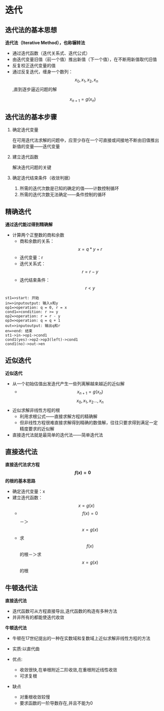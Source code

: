 # 迭代



## 迭代法的基本思想

**迭代法（Iterative Method），也称辗转法**

- 通过迭代函数（迭代关系式、迭代公式）
- 由迭代变量旧值（前一个值）推出新值（下一个值），在不断用新值取代旧值
- 反复校正迭代变量的值
- 通过反复迭代，缠身一个数列： $$x_0,x_1,x_2,x_n$$,直到逐步逼近问题的解

$$ x_{n+1} = g(x_n)$$



## 迭代法的基本步骤

1. 确定迭代变量

   在可用迭代法求解的问题中，应至少存在一个可直接或间接地不断由旧值推出新值的变量——迭代变量

2. 建立迭代函数

   解决迭代问题的关键

3. 确定迭代结束条件（收敛判据）

   1. 所需的迭代次数是已知的确定的值——计数控制循环
   2. 所需的迭代次数无法确定——条件控制的循环





## 精确迭代

**通过迭代能过得到精确解**

- 计算两个正整数的商和余数
  - 商和余数的关系： $$x = q * y + r$$
  - 迭代变量：r
  - 迭代关系式：$$r = r - y $$
  - 迭代结束条件：$$r < y$$



```flow
st1=>start: 开始
in=>inputoutput: 输入x和y
op1=>operation: q = 0, r = x
cond1=>condition: r >= y 
op2=>operation: r = r - y
op3=>operation: q = q + 1
out=>inputoutput: 输出q和r
en=>end: 结束
st1->in->op1->cond1
cond1(yes)->op2->op3(left)->cond1
cond1(no)->out->en

```



## 近似迭代

**近似迭代**

- 从一个初始估值出发迭代产生一些列离解越来越近的近似解
  - $$x_{n+1} = g(x_n) $$ $$x_0,x_1,x_2...,x_n$$
- 近似求解非线性方程的根
  - 利用求根公式——直接求解方程的精确解
  - 但非线性方程很难直接求解得到精确的数值解，往往只要求得到满足一定精度要求的近似解
- 直接迭代法就是最简单的迭代法——简单迭代法



## 直接迭代法

**直接迭代法求方程$$f(x) = 0$$的根的基本思路**

- 确定迭代变量：x
- 建立迭代函数：$$x = g(x)$$
  - $$f(x) = 0 $$ －＞ $$x = g(x)$$
  - 求$$f(x)$$ 的根－＞求$$x = g(x)$$的根

## 牛顿迭代法

**直接迭代法**

- 迭代函数可从方程直接导出,迭代函数的构造有多种方法
- 并非所有的都能使迭代收敛

**牛顿迭代法**

- 牛顿在17世纪提出的一种在实数域和复数域上近似求解非线性方程的方法

- 实质:以直代曲

- 优点:

  - 收敛很快,在单根附近二阶收敛,在重根附近线性收敛
  - 可求复根

- 缺点

  - 对重根收敛较慢
  - 要求函数的一阶导数存在,并且不能为0
